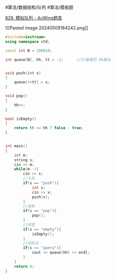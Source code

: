 
#算法/数据结构/队列 #算法/模板题 

[829. 模拟队列 - AcWing题库](https://www.acwing.com/problem/content/831/)


![[Pasted image 20240509184242.png]]


```cpp
#include<iostream>
using namespace std;

const int N = 100010;

int queue[N], hh, tt = -1;      //tt是尾巴 hh是头 


void push(int x)
{
    queue[++tt] = x;
}

void pop()
{
    hh++;
}

bool isEmpty()
{
    return tt >= hh ? false : true;
}


int main() 
{
    int m;
    string s;
    cin >> m;
    while(m--){
        cin >> s;
        //入队
        if(s == "push"){
            int x;
            cin >> x;
            push(x);
        }
        //出队
        if(s == "pop"){
            pop();
        }
        //问空
        if(s == "empty"){
            isEmpty();
        }
        //问队头
        if(s == "query"){
            cout << queue[hh] << endl;
        }
    }
    return 0;
}
```